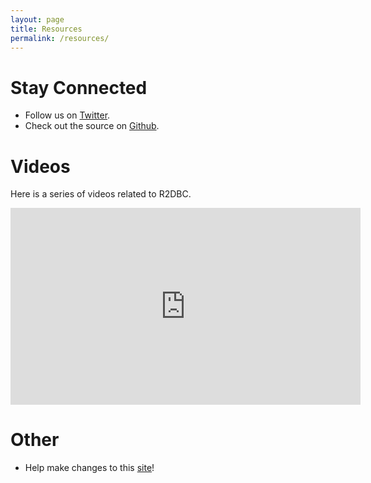 ```yaml
---
layout: page
title: Resources
permalink: /resources/
---
```


# Stay Connected

* Follow us on <a class="page-link" href="https://twitter.com/r2dbc" target="_blank">Twitter</a>.
* Check out the source on <a class="page-link" href="https://github.com/r2dbc" target="_blank">Github</a>.

<!-- # Tutorials and Examples -->

# Videos

Here is a series of videos related to R2DBC.

<iframe width="560" height="315" src="https://www.youtube-nocookie.com/embed/tciPoh1vmmY" frameborder="0" allow="autoplay; encrypted-media" allowfullscreen></iframe>

# Other

* Help make changes to this <a href="https://github.com/r2dbc/r2dbc.github.io" target="_blank">site</a>!
